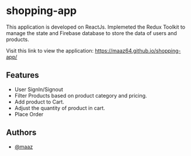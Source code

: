 # shopping-app

This application is developed on ReactJs. Implemeted the Redux Toolkit to manage the state and Firebase database to store the data of users and products.

Visit this link to view the application: https://maaz64.github.io/shopping-app/

## Features

- User SignIn/Signout
- Filter Products based on product category and pricing.
- Add product to Cart.
- Adjust the quantity of product in cart.
- Place Order

## Authors

- [@maaz](https://github.com/maaz64)
